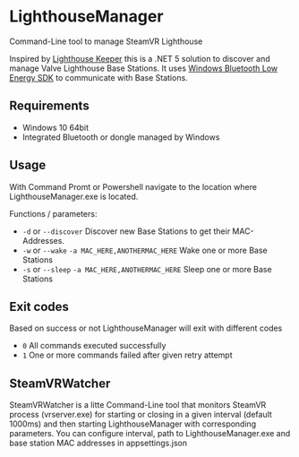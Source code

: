 # LighthouseManager
Command-Line tool to manage SteamVR Lighthouse 

Inspired by [Lighthouse Keeper](https://github.com/rossbearman/lighthouse-keeper#lighthouse-keeper) this is a .NET 5 solution to discover and manage Valve Lighthouse Base Stations.
It uses [Windows Bluetooth Low Energy SDK](https://docs.microsoft.com/de-de/windows/uwp/devices-sensors/bluetooth-low-energy-overview) to communicate with Base Stations.

## Requirements
- Windows 10 64bit
- Integrated Bluetooth or dongle managed by Windows

## Usage
With Command Promt or Powershell navigate to the location where LighthouseManager.exe is located.

Functions / parameters:

- `-d` or `--discover` Discover new Base Stations to get their MAC-Addresses.
- `-w` or `--wake` `-a MAC_HERE,ANOTHERMAC_HERE` Wake one or more Base Stations
- `-s` or `--sleep` `-a MAC_HERE,ANOTHERMAC_HERE` Sleep one or more Base Stations

## Exit codes
Based on success or not LighthouseManager will exit with different codes
- `0` All commands executed successfully
- `1` One or more commands failed after given retry attempt

## SteamVRWatcher
SteamVRWatcher is a litte Command-Line tool that monitors SteamVR process (vrserver.exe) for starting or closing in a given interval (default 1000ms) and then starting LighthouseManager with corresponding parameters. You can configure interval, path to LighthouseManager.exe and base station MAC addresses in appsettings.json
